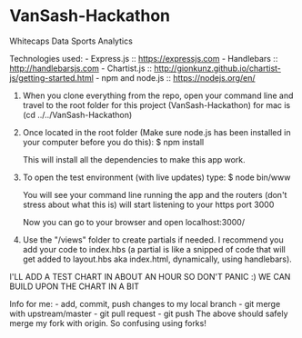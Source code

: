 # VanSash-Hackathon
Whitecaps Data Sports Analytics

Technologies used:
    - Express.js :: https://expressjs.com
    - Handlebars :: http://handlebarsjs.com
    - Chartist.js :: http://gionkunz.github.io/chartist-js/getting-started.html
    - npm and node.js :: https://nodejs.org/en/

1) When you clone everything from the repo, open your command line and travel to the root folder for this project (VanSash-Hackathon)
    for mac is (cd ../../VanSash-Hackathon)

2) Once located in the root folder (Make sure node.js has been installed in your computer before you do this):
    $ npm install

    This will install all the dependencies to make this app work.

3) To open the test environment (with live updates) type:
    $ node bin/www

    You will see your command line running the app and the routers (don't stress about what this is) will start listening to your https port 3000

    Now you can go to your browser and open localhost:3000/

4) Use the "/views" folder to create partials if needed. I recommend you add your code to index.hbs (a partial is like a snipped of code that will
get added to layout.hbs aka index.html, dynamically, using handlebars).

I'LL ADD A TEST CHART IN ABOUT AN HOUR SO DON'T PANIC :) WE CAN BUILD UPON THE CHART IN A BIT

Info for me:
    - add, commit, push changes to my local branch
    - git merge with upstream/master
    - git pull request
    - git push
    The above should safely merge my fork with origin. So confusing using forks!